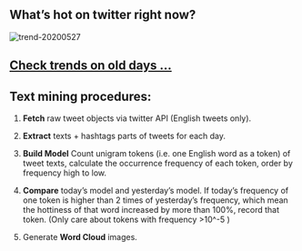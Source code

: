 ## What’s hot on twitter right now?

![trend-20200527][wordcloud]

[wordcloud]: https://raw.githubusercontent.com/xdqc/tweet-trend-everyday/master/word-cloud/trend-20200527.png?token=AF5V4P7ADR6KQBZ4CEDTNIK6AXRMU "trend-20200527"

## [Check trends on old days ...](https://github.com/xdqc/tweet-trend-everyday/tree/master/word-cloud)

## Text mining procedures:

1. **Fetch** raw tweet objects via twitter API (English tweets only).

2. **Extract** texts + hashtags parts of tweets for each day.

3. **Build Model** Count unigram tokens (i.e. one English word as a token) of tweet texts, calculate the occurrence frequency of each token, order by frequency high to low.

4. **Compare** today’s model and yesterday’s model. If today’s frequency of one token is higher than 2 times of yesterday’s frequency, which mean the hottiness of that word increased by more than 100%, record that token. (Only care about tokens with frequency >10^-5 )

5. Generate **Word Cloud** images.
